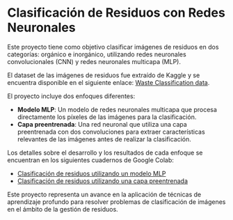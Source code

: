 # Clasificación de Residuos con Redes Neuronales

Este proyecto tiene como objetivo clasificar imágenes de residuos en dos categorías: orgánico e inorgánico, utilizando redes neuronales convolucionales (CNN) y redes neuronales multicapa (MLP).

El dataset de las imágenes de residuos fue extraído de Kaggle y se encuentra disponible en el siguiente enlace: [Waste Classification data](https://www.kaggle.com/datasets/techsash/waste-classification-data).

El proyecto incluye dos enfoques diferentes:
- **Modelo MLP**: Un modelo de redes neuronales multicapa que procesa directamente los píxeles de las imágenes para la clasificación.
- **Capa preentrenada**: Una red neuronal que utiliza una capa preentrenada con dos convoluciones para extraer características relevantes de las imágenes antes de realizar la clasificación.

Los detalles sobre el desarrollo y los resultados de cada enfoque se encuentran en los siguientes cuadernos de Google Colab:
- [Clasificación de residuos utilizando un modelo MLP](https://colab.research.google.com/drive/1VMosX6FPlrNgzBQQVq0XvcOV2rAcwApA?usp=sharing)
- [Clasificación de residuos utilizando una capa preentrenada](https://colab.research.google.com/drive/1UFiBd_eHctF0RW7o9af2QYFCiqI58s5J?usp=sharing)

Este proyecto representa un avance en la aplicación de técnicas de aprendizaje profundo para resolver problemas de clasificación de imágenes en el ámbito de la gestión de residuos.



